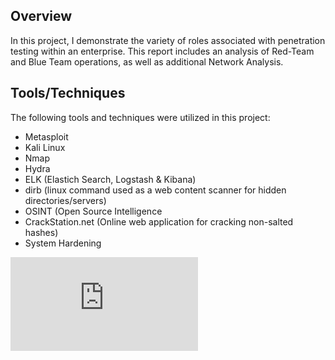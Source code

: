 ## Overview
In this project, I demonstrate the variety of roles associated with penetration testing within an enterprise.  This report includes an analysis of Red-Team and Blue Team operations, as well as additional Network Analysis.  
## Tools/Techniques
The following tools and techniques were utilized in this project:
- Metasploit
- Kali Linux 
- Nmap
- Hydra
- ELK (Elastich Search, Logstash & Kibana)
- dirb (linux command used as a web content scanner for hidden directories/servers)
- OSINT (Open Source Intelligence
- CrackStation.net (Online web application for cracking non-salted hashes)
- System Hardening

![alt text](https://github.com/kylewainwright/Red-vs-Blue-Analysis/blob/main/Project%202-%20KYLE%20WAINWRIGHT.pdf)

